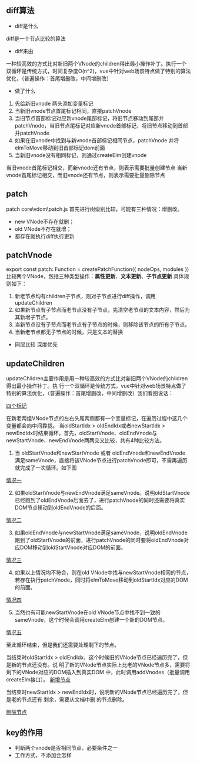 ## diff算法

* diff是什么

diff是一个节点比较的算法

* diff来由

一种较高效的方式比对新旧两个VNode的children得出最小操作补丁。执行一个双循环是传统方式，时间复杂度O(n^2)，vue中针对web场景特点做了特别的算法优化，（普遍操作：首尾增删改，中间增删改）

* 做了什么
1. 先给新旧vnode 两头添加变量标记
2. 当新旧vnode节点首尾标记相同，直接patchVnode
3. 当旧节点首部标记对应新vnode尾部标记，将旧节点移动到尾部并patchVnode，当旧节点尾标记对应新vnode首部标记，将旧节点移动到首部并patchVnode
4. 如果在旧vnode中找到与新vnode首部标记相同节点，patchVnode 并将elmToMove移动到旧首部标记dom前面
5. 当新旧vnode没有相同标记，则通过createElm创建vnode

当旧vnode首尾标记相交，而新vnode还有节点，则表示需要批量创建节点
当新vnode首尾标记相交，而旧vnode还有节点，则表示需要批量删除节点

## patch

patch core\vdom\patch.js
首先进行树级别比较，可能有三种情况：增删改。

* new VNode不存在就删；
* old VNode不存在就增；
* 都存在就执行diff执行更新

## patchVnode

export const patch: Function = createPatchFunction({ nodeOps, modules })
比较两个VNode，包括三种类型操作：**属性更新**、**文本更新**、**子节点更新**
具体规则如下：

1. 新老节点均有children子节点，则对子节点进行diff操作，调用updateChildren
2. 如果新节点有子节点而老节点没有子节点，先清空老节点的文本内容，然后为其新增子节点。
3. 当新节点没有子节点而老节点有子节点的时候，则移除该节点的所有子节点。
4. 当新老节点都无子节点的时候，只是文本的替换

* 同层比较 深度优先

## updateChildren

updateChildren主要作用是用一种较高效的方式比对新旧两个VNode的children得出最小操作补丁。执
行一个双循环是传统方式，vue中针对web场景特点做了特别的算法优化，（普遍操作：首尾增删改，中间增删改）我们看图说话：

[四个标记](../img/diff/diff.png)

在新老两组VNode节点的左右头尾两侧都有一个变量标记，在遍历过程中这几个变量都会向中间靠拢。
当oldStartIdx > oldEndIdx或者newStartIdx > newEndIdx时结束循环。首先，oldStartVnode、oldEndVnode与newStartVnode、newEndVnode两两交叉比较，共有4种比较方法。

1. 当 oldStartVnode和newStartVnode 或者 oldEndVnode和newEndVnode 满足sameVnode，直接将该VNode节点进行patchVnode即可，不需再遍历就完成了一次循环。如下图

[情况一](../img/diff/diff-1.png)

2. 如果oldStartVnode与newEndVnode满足sameVnode。说明oldStartVnode已经跑到了oldEndVnode后面去了，进行patchVnode的同时还需要将真实DOM节点移动到oldEndVnode的后面。

[情况二](../img/diff/diff-2.png)

3. 如果oldEndVnode与newStartVnode满足sameVnode，说明oldEndVnode跑到了oldStartVnode的前面，进行patchVnode的同时要将oldEndVnode对应DOM移动到oldStartVnode对应DOM的前面。

[情况三](../img/diff/diff-3.png)

4. 如果以上情况均不符合，则在old VNode中找与newStartVnode相同的节点，若存在执行patchVnode，同时将elmToMove移动到oldStartIdx对应的DOM的前面。

[情况四](../img/diff/diff-4.png)

5. 当然也有可能newStartVnode在old VNode节点中找不到一致的sameVnode，这个时候会调用createElm创建一个新的DOM节点。

[情况五](../img/diff/diff-5.png)

至此循环结束，但是我们还需要处理剩下的节点。

当结束时oldStartIdx > oldEndIdx，这个时候旧的VNode节点已经遍历完了，但是新的节点还没有。说
明了新的VNode节点实际上比老的VNode节点多，需要将剩下的VNode对应的DOM插入到真实DOM
中，此时调用addVnodes（批量调用createElm接口）。
[新增节点](../img/diff/diff-6.png)

当结束时newStartIdx > newEndIdx时，说明新的VNode节点已经遍历完了，但是老的节点还有
剩余，需要从文档中删 的节点删除。

[删除节点](../img/diff/diff-7.png)

## key的作用

* 判断两个vnode是否相同节点，必要条件之一
* 工作方式，不添加会怎样
